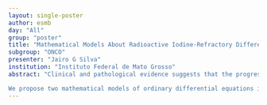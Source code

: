 ```yaml
---
layout: single-poster
author: esmb
day: "All"
group: "poster"
title: "Mathematical Models About Radioactive Iodine-Refractory Differentiated Thyroid Cancer"
subgroup: "ONCO"
presenter: "Jairo G Silva"
institution: "Instituto Federal de Mato Grosso"
abstract: "Clinical and pathological evidence suggests that the progression of Differentiated Thyroid Carcinomas to a poorly differentiated stage, or even an anaplasic cancer, is a natural process in the development of malignancy. The immune regulatory molecule PD-L1, Programmed Death-Ligand 1, blocks the immune response of activated T cells by binding to the PD-1 receptor, an immune checkpoint expressed in T cells and others, to modulate their activation or inhibition. In addition to the traditional 131-I radioiodine treatment, other therapeutic options for DTC are needed when cells lose their ability to capture and concentrate iodine. Two examples of drugs used due to the evolution of DTC to a progressive state in the loss of sensitivity to RAI correspond to Lenvatinib, which is a target therapy with the function of inhibiting multiple tyrosine kinases, and thus reducing tumor cell proliferation; and Pembrolizumab, a monoclonal antibody of human immunoglobulin G4 that aims to prevent the binding of PD-1 to PD-L1, and thus restore the anti-tumor immune response of anti-tumor T cells.

We propose two mathematical models of ordinary differential equations in order to evaluate two modes of treatment for patients with DTC refractory to RAI. In the first model, considering the variables concentration of Lenvatinib, number of malignant cells and NK cells, we evaluated the effectiveness of the target therapy in the treatment. The second model includes the addition of the variable concentration of Pembrolizumab, and T cells in the group of NK immune cells, and for this reason, we simulate in this case the effectiveness of the therapeutic combination with patients. As a result, we obtained that both drugs were able to generate responses such as stable disease or partial response, however, greater control of the tumor was observed from the combination of the proposed therapies."
---
```

